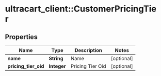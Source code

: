 # ultracart_client::CustomerPricingTier

## Properties
Name | Type | Description | Notes
------------ | ------------- | ------------- | -------------
**name** | **String** | Name | [optional] 
**pricing_tier_oid** | **Integer** | Pricing Tier Oid | [optional] 


